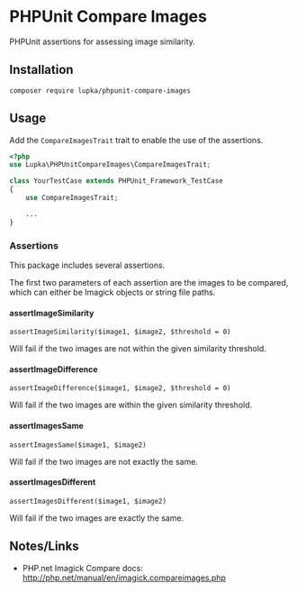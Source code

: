 # PHPUnit Compare Images

PHPUnit assertions for assessing image similarity.

## Installation

```
composer require lupka/phpunit-compare-images
```

## Usage

Add the `CompareImagesTrait` trait to enable the use of the assertions.

```php
<?php
use Lupka\PHPUnitCompareImages\CompareImagesTrait;

class YourTestCase extends PHPUnit_Framework_TestCase
{
    use CompareImagesTrait;

    ...
}
```

### Assertions

This package includes several assertions.

The first two parameters of each assertion are the images to be compared, which can either be Imagick objects or string file paths.

#### assertImageSimilarity

```
assertImageSimilarity($image1, $image2, $threshold = 0)
```

Will fail if the two images are not within the given similarity threshold.

#### assertImageDifference

```
assertImageDifference($image1, $image2, $threshold = 0)
```

Will fail if the two images are within the given similarity threshold.

#### assertImagesSame

```
assertImagesSame($image1, $image2)
```

Will fail if the two images are not exactly the same.

#### assertImagesDifferent

```
assertImagesDifferent($image1, $image2)
```

Will fail if the two images are exactly the same.

## Notes/Links

* PHP.net Imagick Compare docs: http://php.net/manual/en/imagick.compareimages.php
